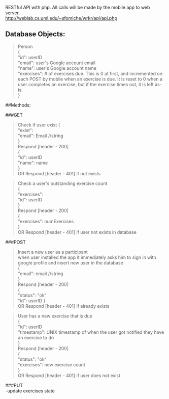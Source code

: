 RESTful API with php.  All calls will be made by the mobile app to web server.  
http://weblab.cs.uml.edu/~sfomiche/wrkr/api/api.php  

## Database Objects:

>Person  
{  
"id": userID  
"email": user's Google account email  
"name": user's Google account name  
"exercises": # of exercises due. This is 0 at first, and incremented on each POST by mobile when an exercise is due.  It is reset to 0 when a user completes an exercise, but if the exercise times out, it is left as-is.  
}  


##Methods:


###GET  
>Check if user exist
{  
"exist":  
"email": Email  //string  
}  
Respond [header - 200]  
{  
"id": userID  
"name": name  
}  
OR Respond [header - 401] if not exists  


>Check a user's outstanding exercise count  
{  
"exercises":  
"id": userID  
}  
Respond [header - 200]  
{  
"exercises": numExercises  
}  
OR Respond [header - 401] if user not exists in database  


###POST  

>Insert a new user as a participant  
when user installed the app it immediately asks him to sign in with google profile and insert new user in the database  
{  
"email": email  //string  
}  
Respond [header - 200]  
{  
"status": "ok"  
"id": userID
}  
OR Respond [header - 401] if already exists


>User has a new exercise that is due  
{  
"id": userID  
"timestamp": UNIX timestamp of when the user got notified they have an exercise to do  
}  
Respond [header - 200]  
{  
"status": "ok"  
"exercises": new exercise count  
}  
OR Respond [header - 401] if user does not exist  


###PUT  
-update exercises state  

